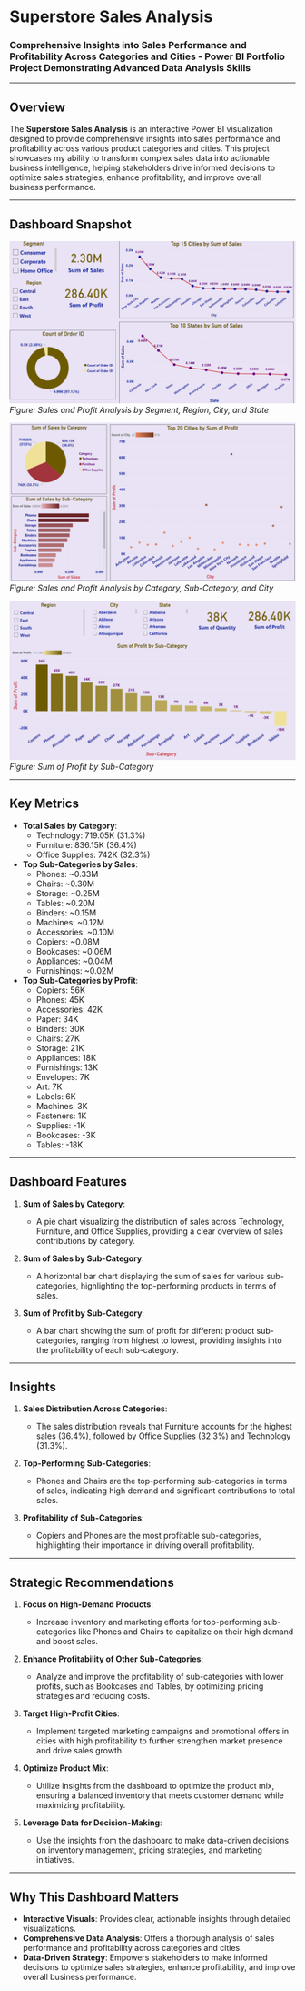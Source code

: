 # **Superstore Sales Analysis**  
### **Comprehensive Insights into Sales Performance and Profitability Across Categories and Cities - Power BI Portfolio Project Demonstrating Advanced Data Analysis Skills**  

---

## **Overview**  
The **Superstore Sales Analysis** is an interactive Power BI visualization designed to provide comprehensive insights into sales performance and profitability across various product categories and cities. This project showcases my ability to transform complex sales data into actionable business intelligence, helping stakeholders drive informed decisions to optimize sales strategies, enhance profitability, and improve overall business performance.

---

## **Dashboard Snapshot**  

![Sales and Profit Analysis by Segment, Region, City, and State](Images/Dashboard_Image_01.png)  
*Figure: Sales and Profit Analysis by Segment, Region, City, and State*  

![Sales and Profit Analysis by Category, Sub-Category, and City](Images/Dashboard_Image_02.png)  
*Figure: Sales and Profit Analysis by Category, Sub-Category, and City*  

![Sum of Profit by Sub-Category](Images/Image_03.png)  
*Figure: Sum of Profit by Sub-Category*

---

## **Key Metrics**  
- **Total Sales by Category**:  
   - Technology: 719.05K (31.3%)  
   - Furniture: 836.15K (36.4%)  
   - Office Supplies: 742K (32.3%)
- **Top Sub-Categories by Sales**:  
   - Phones: ~0.33M  
   - Chairs: ~0.30M  
   - Storage: ~0.25M  
   - Tables: ~0.20M  
   - Binders: ~0.15M  
   - Machines: ~0.12M  
   - Accessories: ~0.10M  
   - Copiers: ~0.08M  
   - Bookcases: ~0.06M  
   - Appliances: ~0.04M  
   - Furnishings: ~0.02M
- **Top Sub-Categories by Profit**:  
   - Copiers: 56K  
   - Phones: 45K  
   - Accessories: 42K  
   - Paper: 34K  
   - Binders: 30K  
   - Chairs: 27K  
   - Storage: 21K  
   - Appliances: 18K  
   - Furnishings: 13K  
   - Envelopes: 7K  
   - Art: 7K  
   - Labels: 6K  
   - Machines: 3K  
   - Fasteners: 1K  
   - Supplies: -1K  
   - Bookcases: -3K  
   - Tables: -18K

---

## **Dashboard Features**  

1. **Sum of Sales by Category**:  
   - A pie chart visualizing the distribution of sales across Technology, Furniture, and Office Supplies, providing a clear overview of sales contributions by category.

2. **Sum of Sales by Sub-Category**:  
   - A horizontal bar chart displaying the sum of sales for various sub-categories, highlighting the top-performing products in terms of sales.

3. **Sum of Profit by Sub-Category**:  
   - A bar chart showing the sum of profit for different product sub-categories, ranging from highest to lowest, providing insights into the profitability of each sub-category.

---

## **Insights**  

1. **Sales Distribution Across Categories**:  
   - The sales distribution reveals that Furniture accounts for the highest sales (36.4%), followed by Office Supplies (32.3%) and Technology (31.3%).

2. **Top-Performing Sub-Categories**:  
   - Phones and Chairs are the top-performing sub-categories in terms of sales, indicating high demand and significant contributions to total sales.

3. **Profitability of Sub-Categories**:  
   - Copiers and Phones are the most profitable sub-categories, highlighting their importance in driving overall profitability.

---

## **Strategic Recommendations**  

1. **Focus on High-Demand Products**:  
   - Increase inventory and marketing efforts for top-performing sub-categories like Phones and Chairs to capitalize on their high demand and boost sales.

2. **Enhance Profitability of Other Sub-Categories**:  
   - Analyze and improve the profitability of sub-categories with lower profits, such as Bookcases and Tables, by optimizing pricing strategies and reducing costs.

3. **Target High-Profit Cities**:  
   - Implement targeted marketing campaigns and promotional offers in cities with high profitability to further strengthen market presence and drive sales growth.

4. **Optimize Product Mix**:  
   - Utilize insights from the dashboard to optimize the product mix, ensuring a balanced inventory that meets customer demand while maximizing profitability.

5. **Leverage Data for Decision-Making**:  
   - Use the insights from the dashboard to make data-driven decisions on inventory management, pricing strategies, and marketing initiatives.

---

## **Why This Dashboard Matters**  
- **Interactive Visuals**: Provides clear, actionable insights through detailed visualizations.  
- **Comprehensive Data Analysis**: Offers a thorough analysis of sales performance and profitability across categories and cities.  
- **Data-Driven Strategy**: Empowers stakeholders to make informed decisions to optimize sales strategies, enhance profitability, and improve overall business performance.
